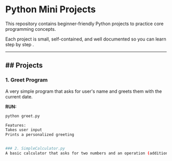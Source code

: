 # Python Mini Projects


This repository contains beginner-friendly Python projects to practice core programming concepts.

Each project is small, self-contained, and well documented so you can learn step by step .



---



## \## Projects



### 1. Greet Program

A very simple program that asks for user's name and greets them with the current date.

**RUN:**
```bash
python greet.py

Features:
Takes user input
Prints a personalized greeting


### 2. SimpleCalculator.py
A basic calculator that asks for two numbers and an operation (addition, subtraction, multiplication and division).








